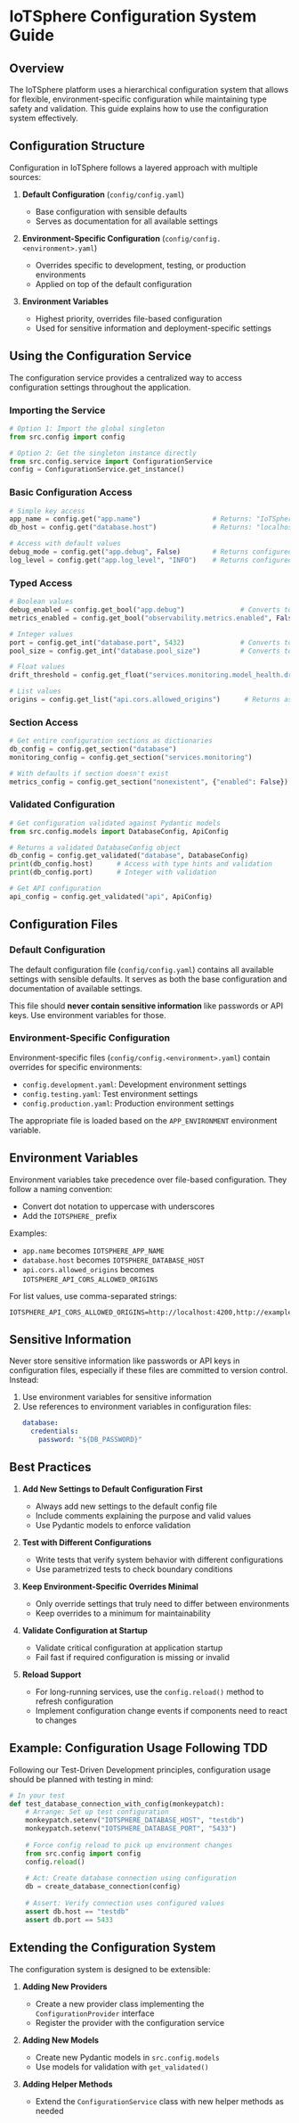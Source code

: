 # IoTSphere Configuration System Guide

## Overview

The IoTSphere platform uses a hierarchical configuration system that allows for flexible, environment-specific configuration while maintaining type safety and validation. This guide explains how to use the configuration system effectively.

## Configuration Structure

Configuration in IoTSphere follows a layered approach with multiple sources:

1. **Default Configuration** (`config/config.yaml`)
   - Base configuration with sensible defaults
   - Serves as documentation for all available settings

2. **Environment-Specific Configuration** (`config/config.<environment>.yaml`)
   - Overrides specific to development, testing, or production environments
   - Applied on top of the default configuration

3. **Environment Variables**
   - Highest priority, overrides file-based configuration
   - Used for sensitive information and deployment-specific settings

## Using the Configuration Service

The configuration service provides a centralized way to access configuration settings throughout the application.

### Importing the Service

```python
# Option 1: Import the global singleton
from src.config import config

# Option 2: Get the singleton instance directly
from src.config.service import ConfigurationService
config = ConfigurationService.get_instance()
```

### Basic Configuration Access

```python
# Simple key access
app_name = config.get("app.name")                  # Returns: "IoTSphere"
db_host = config.get("database.host")              # Returns: "localhost"

# Access with default values
debug_mode = config.get("app.debug", False)        # Returns configured value or False if not found
log_level = config.get("app.log_level", "INFO")    # Returns configured value or "INFO" if not found
```

### Typed Access

```python
# Boolean values
debug_enabled = config.get_bool("app.debug")              # Converts to boolean
metrics_enabled = config.get_bool("observability.metrics.enabled", False)

# Integer values
port = config.get_int("database.port", 5432)              # Converts to integer
pool_size = config.get_int("database.pool_size")          # Converts to integer

# Float values
drift_threshold = config.get_float("services.monitoring.model_health.drift_threshold")

# List values
origins = config.get_list("api.cors.allowed_origins")      # Returns as list
```

### Section Access

```python
# Get entire configuration sections as dictionaries
db_config = config.get_section("database")
monitoring_config = config.get_section("services.monitoring")

# With defaults if section doesn't exist
metrics_config = config.get_section("nonexistent", {"enabled": False})
```

### Validated Configuration

```python
# Get configuration validated against Pydantic models
from src.config.models import DatabaseConfig, ApiConfig

# Returns a validated DatabaseConfig object
db_config = config.get_validated("database", DatabaseConfig)
print(db_config.host)      # Access with type hints and validation
print(db_config.port)      # Integer with validation

# Get API configuration
api_config = config.get_validated("api", ApiConfig)
```

## Configuration Files

### Default Configuration

The default configuration file (`config/config.yaml`) contains all available settings with sensible defaults. It serves as both the base configuration and documentation of available settings.

This file should **never contain sensitive information** like passwords or API keys. Use environment variables for those.

### Environment-Specific Configuration

Environment-specific files (`config/config.<environment>.yaml`) contain overrides for specific environments:

- `config.development.yaml`: Development environment settings
- `config.testing.yaml`: Test environment settings
- `config.production.yaml`: Production environment settings

The appropriate file is loaded based on the `APP_ENVIRONMENT` environment variable.

## Environment Variables

Environment variables take precedence over file-based configuration. They follow a naming convention:

- Convert dot notation to uppercase with underscores
- Add the `IOTSPHERE_` prefix

Examples:
- `app.name` becomes `IOTSPHERE_APP_NAME`
- `database.host` becomes `IOTSPHERE_DATABASE_HOST`
- `api.cors.allowed_origins` becomes `IOTSPHERE_API_CORS_ALLOWED_ORIGINS`

For list values, use comma-separated strings:
```
IOTSPHERE_API_CORS_ALLOWED_ORIGINS=http://localhost:4200,http://example.com
```

## Sensitive Information

Never store sensitive information like passwords or API keys in configuration files, especially if these files are committed to version control. Instead:

1. Use environment variables for sensitive information
2. Use references to environment variables in configuration files:
   ```yaml
   database:
     credentials:
       password: "${DB_PASSWORD}"
   ```

## Best Practices

1. **Add New Settings to Default Configuration First**
   - Always add new settings to the default config file
   - Include comments explaining the purpose and valid values
   - Use Pydantic models to enforce validation

2. **Test with Different Configurations**
   - Write tests that verify system behavior with different configurations
   - Use parametrized tests to check boundary conditions

3. **Keep Environment-Specific Overrides Minimal**
   - Only override settings that truly need to differ between environments
   - Keep overrides to a minimum for maintainability

4. **Validate Configuration at Startup**
   - Validate critical configuration at application startup
   - Fail fast if required configuration is missing or invalid

5. **Reload Support**
   - For long-running services, use the `config.reload()` method to refresh configuration
   - Implement configuration change events if components need to react to changes

## Example: Configuration Usage Following TDD

Following our Test-Driven Development principles, configuration usage should be planned with testing in mind:

```python
# In your test
def test_database_connection_with_config(monkeypatch):
    # Arrange: Set up test configuration
    monkeypatch.setenv("IOTSPHERE_DATABASE_HOST", "testdb")
    monkeypatch.setenv("IOTSPHERE_DATABASE_PORT", "5433")
    
    # Force config reload to pick up environment changes
    from src.config import config
    config.reload()
    
    # Act: Create database connection using configuration
    db = create_database_connection(config)
    
    # Assert: Verify connection uses configured values
    assert db.host == "testdb"
    assert db.port == 5433
```

## Extending the Configuration System

The configuration system is designed to be extensible:

1. **Adding New Providers**
   - Create a new provider class implementing the `ConfigurationProvider` interface
   - Register the provider with the configuration service

2. **Adding New Models**
   - Create new Pydantic models in `src.config.models`
   - Use models for validation with `get_validated()`

3. **Adding Helper Methods**
   - Extend the `ConfigurationService` class with new helper methods as needed
